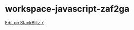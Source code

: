 # workspace-javascript-zaf2ga

[Edit on StackBlitz ⚡️](https://stackblitz.com/edit/workspace-javascript-zaf2ga)